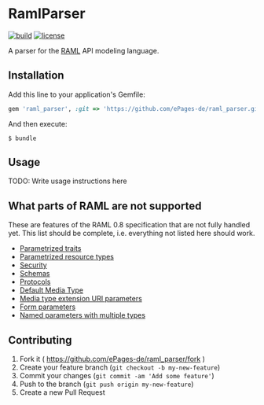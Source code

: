 # RamlParser

[![build](https://img.shields.io/travis/ePages-de/raml_parser/develop.svg)](https://travis-ci.org/ePages-de/raml_parser)
[![license](http://img.shields.io/badge/license-MIT-lightgrey.svg)](http://opensource.org/licenses/MIT)

A parser for the [RAML](http://raml.org/) API modeling language.

## Installation

Add this line to your application's Gemfile:

```ruby
gem 'raml_parser', :git => 'https://github.com/ePages-de/raml_parser.git', :branch => 'master'
```

And then execute:

    $ bundle

## Usage

TODO: Write usage instructions here

## What parts of RAML are not supported

These are features of the RAML 0.8 specification that are not fully handled yet. This list should be complete, i.e. everything not listed here should work.

* [Parametrized traits](http://raml.org/spec.html#resource-types-and-traits)
* [Parametrized resource types](http://raml.org/spec.html#resource-types-and-traits)
* [Security](http://raml.org/spec.html#security)
* [Schemas](http://raml.org/spec.html#schemas)
* [Protocols](http://raml.org/spec.html#protocols)
* [Default Media Type](http://raml.org/spec.html#default-media-type)
* [Media type extension URI parameters](http://raml.org/spec.html#template-uris-and-uri-parameters)
* [Form parameters](http://raml.org/spec.html#named-parameters)
* [Named parameters with multiple types](http://raml.org/spec.html#named-parameters-with-multiple-types)

## Contributing

1. Fork it ( https://github.com/ePages-de/raml_parser/fork )
2. Create your feature branch (`git checkout -b my-new-feature`)
3. Commit your changes (`git commit -am 'Add some feature'`)
4. Push to the branch (`git push origin my-new-feature`)
5. Create a new Pull Request
